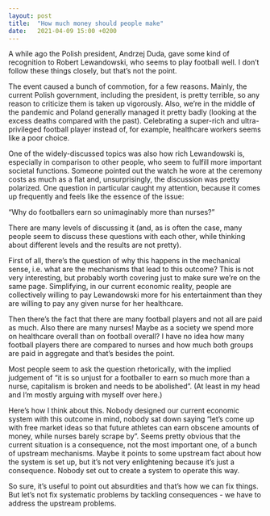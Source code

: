 ```yaml
---
layout: post
title:  "How much money should people make"
date:   2021-04-09 15:00 +0200
---
```


A while ago the Polish president, Andrzej Duda, gave some kind of recognition to Robert Lewandowski, who seems to play football well. I don’t follow these things closely, but that’s not the point.

The event caused a bunch of commotion, for a few reasons. Mainly, the current Polish government, including the president, is pretty terrible, so any reason to criticize them is taken up vigorously. Also, we’re in the middle of the pandemic and Poland generally managed it pretty badly (looking at the excess deaths compared with the past). Celebrating a super-rich and ultra-privileged football player instead of, for example, healthcare workers seems like a poor choice.

One of the widely-discussed topics was also how rich Lewandowski is, especially in comparison to other people, who seem to fulfill more important societal functions. Someone pointed out the watch he wore at the ceremony costs as much as a flat and, unsurprisingly, the discussion was pretty polarized. One question in particular caught my attention, because it comes up frequently and feels like the essence of the issue:

“Why do footballers earn so unimaginably more than nurses?”

There are many levels of discussing it (and, as is often the case, many people seem to discuss these questions with each other, while thinking about different levels and the results are not pretty).

First of all, there’s the question of why this happens in the mechanical sense, i.e. what are the mechanisms that lead to this outcome? This is not very interesting, but probably worth covering just to make sure we’re on the same page. Simplifying, in our current economic reality, people are collectively willing to pay Lewandowski more for his entertainment than they are willing to pay any given nurse for her healthcare.

Then there’s the fact that there are many football players and not all are paid as much. Also there are many nurses! Maybe as a society we spend more on healthcare overall than on football overall? I have no idea how many football players there are compared to nurses and how much both groups are paid in aggregate and that’s besides the point.

Most people seem to ask the question rhetorically, with the implied judgement of “it is so unjust for a footballer to earn so much more than a nurse, capitalism is broken and needs to be abolished”. (At least in my head and I’m mostly arguing with myself over here.)

Here’s how I think about this. Nobody designed our current economic system with this outcome in mind, nobody sat down saying “let’s come up with free market ideas so that future athletes can earn obscene amounts of money, while nurses barely scrape by”. Seems pretty obvious that the current situation is a consequence, not the most important one, of a bunch of upstream mechanisms. Maybe it points to some upstream fact about how the system is set up, but it’s not very enlightening because it’s just a consequence. Nobody set out to create a system to operate this way.

So sure, it’s useful to point out absurdities and that’s how we can fix things. But let’s not fix systematic problems by tackling consequences - we have to address the upstream problems.
